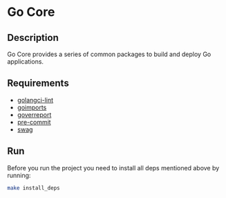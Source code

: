 # Go Core

## Description

Go Core provides a series of common packages to build and deploy Go applications.

## Requirements

* [golangci-lint](https://golangci-lint.run)
* [goimports](https://pkg.go.dev/golang.org/x/tools/cmd/goimports)
* [goverreport](https://github.com/mcubik/goverreport)
* [pre-commit](https://pre-commit.com)
* [swag](https://github.com/swaggo/swag)

## Run

Before you run the project you need to install all deps mentioned above by running:
```bash
make install_deps
```
